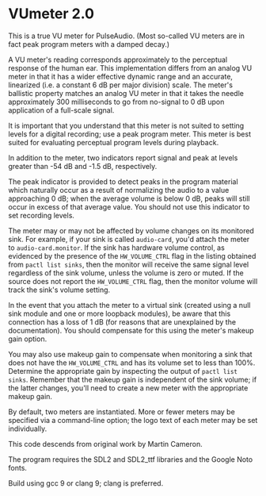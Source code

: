 # VUmeter 2.0

This is a true VU meter for PulseAudio. (Most so-called VU meters are
in fact peak program meters with a damped decay.)

A VU meter's reading corresponds approximately to the perceptual
response of the human ear. This implementation differs from an analog
VU meter in that it has a wider effective dynamic range and an accurate,
linearized (i.e. a constant 6 dB per major division) scale. The meter's
ballistic property matches an analog VU meter in that it takes the
needle approximately 300 milliseconds to go from no-signal to 0 dB upon
application of a full-scale signal.

It is important that you understand that this meter is not suited to
setting levels for a digital recording; use a peak program meter. This
meter is best suited for evaluating perceptual program levels during
playback.

In addition to the meter, two indicators report signal and peak at levels
greater than -54 dB and -1.5 dB, respectively.

The peak indicator is provided to detect peaks in the program material
which naturally occur as a result of normalizing the audio to a value
approaching 0 dB; when the average volume is below 0 dB, peaks will
still occur in excess of that average value. You should not use this
indicator to set recording levels.

The meter may or may not be affected by volume changes on its monitored
sink. For example, if your sink is called `audio-card`, you'd attach the
meter to `audio-card.monitor`. If the sink has hardware volume control,
as evidenced by the presence of the `HW_VOLUME_CTRL` flag in the listing
obtained from `pactl list sinks`, then the monitor will receive the
same signal level regardless of the sink volume, unless the volume is
zero or muted. If the source does not report the `HW_VOLUME_CTRL` flag,
then the monitor volume will track the sink's volume setting.

In the event that you attach the meter to a virtual sink (created using
a null sink module and one or more loopback modules), be aware that this
connection has a loss of 1 dB (for reasons that are unexplained by the
documentation). You should compensate for this using the meter's makeup
gain option.

You may also use makeup gain to compensate when monitoring a sink
that does not have the `HW_VOLUME_CTRL` and has its volume set to less
than 100%.  Determine the appropriate gain by inspecting the output of
`pactl list sinks`.  Remember that the makeup gain is independent of the
sink volume; if the latter changes, you'll need to create a new meter
with the appropriate makeup gain.

By default, two meters are instantiated. More or fewer meters may be
specified via a command-line option; the logo text of each meter may be
set individually.

This code descends from original work by Martin Cameron.

The program requires the SDL2 and SDL2\_ttf libraries and the Google
Noto fonts.

Build using gcc 9 or clang 9; clang is preferred.
